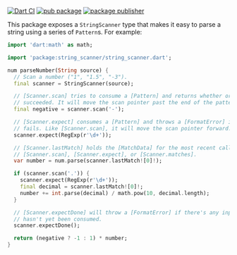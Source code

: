 [![Dart CI](https://github.com/dart-lang/string_scanner/actions/workflows/test-package.yml/badge.svg)](https://github.com/dart-lang/string_scanner/actions/workflows/test-package.yml)
[![pub package](https://img.shields.io/pub/v/string_scanner.svg)](https://pub.dev/packages/string_scanner)
[![package publisher](https://img.shields.io/pub/publisher/string_scanner.svg)](https://pub.dev/packages/string_scanner/publisher)

This package exposes a `StringScanner` type that makes it easy to parse a string
using a series of `Pattern`s. For example:

```dart
import 'dart:math' as math;

import 'package:string_scanner/string_scanner.dart';

num parseNumber(String source) {
  // Scan a number ("1", "1.5", "-3").
  final scanner = StringScanner(source);

  // [Scanner.scan] tries to consume a [Pattern] and returns whether or not it
  // succeeded. It will move the scan pointer past the end of the pattern.
  final negative = scanner.scan('-');

  // [Scanner.expect] consumes a [Pattern] and throws a [FormatError] if it
  // fails. Like [Scanner.scan], it will move the scan pointer forward.
  scanner.expect(RegExp(r'\d+'));

  // [Scanner.lastMatch] holds the [MatchData] for the most recent call to
  // [Scanner.scan], [Scanner.expect], or [Scanner.matches].
  var number = num.parse(scanner.lastMatch![0]!);

  if (scanner.scan('.')) {
    scanner.expect(RegExp(r'\d+'));
    final decimal = scanner.lastMatch![0]!;
    number += int.parse(decimal) / math.pow(10, decimal.length);
  }

  // [Scanner.expectDone] will throw a [FormatError] if there's any input that
  // hasn't yet been consumed.
  scanner.expectDone();

  return (negative ? -1 : 1) * number;
}
```
